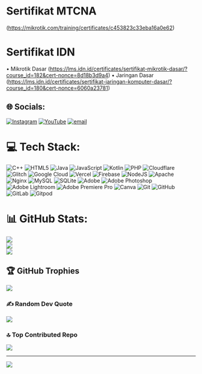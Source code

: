 # Sertifikat MTCNA
(https://mikrotik.com/training/certificates/c453823c33eba16a0e62)

# Sertifikat IDN
• Mikrotik Dasar (https://lms.idn.id/certificates/sertifikat-mikrotik-dasar/?course_id=182&cert-nonce=8d18b3d9a4)
• Jaringan Dasar (https://lms.idn.id/certificates/sertifikat-jaringan-komputer-dasar/?course_id=180&cert-nonce=6060a23781)


## 🌐 Socials:
[![Instagram](https://img.shields.io/badge/Instagram-%23E4405F.svg?logo=Instagram&logoColor=white)](https://instagram.com/fayannn27) [![YouTube](https://img.shields.io/badge/YouTube-%23FF0000.svg?logo=YouTube&logoColor=white)](https://youtube.com/@fayannn) [![email](https://img.shields.io/badge/Email-D14836?logo=gmail&logoColor=white)](mailto:fayannn27@gmail.com) 

# 💻 Tech Stack:
![C++](https://img.shields.io/badge/c++-%2300599C.svg?style=flat&logo=c%2B%2B&logoColor=white) ![HTML5](https://img.shields.io/badge/html5-%23E34F26.svg?style=flat&logo=html5&logoColor=white) ![Java](https://img.shields.io/badge/java-%23ED8B00.svg?style=flat&logo=openjdk&logoColor=white) ![JavaScript](https://img.shields.io/badge/javascript-%23323330.svg?style=flat&logo=javascript&logoColor=%23F7DF1E) ![Kotlin](https://img.shields.io/badge/kotlin-%237F52FF.svg?style=flat&logo=kotlin&logoColor=white) ![PHP](https://img.shields.io/badge/php-%23777BB4.svg?style=flat&logo=php&logoColor=white) ![Cloudflare](https://img.shields.io/badge/Cloudflare-F38020?style=flat&logo=Cloudflare&logoColor=white) ![Glitch](https://img.shields.io/badge/glitch-%233333FF.svg?style=flat&logo=glitch&logoColor=white) ![Google Cloud](https://img.shields.io/badge/GoogleCloud-%234285F4.svg?style=flat&logo=google-cloud&logoColor=white) ![Vercel](https://img.shields.io/badge/vercel-%23000000.svg?style=flat&logo=vercel&logoColor=white) ![Firebase](https://img.shields.io/badge/firebase-%23039BE5.svg?style=flat&logo=firebase) ![NodeJS](https://img.shields.io/badge/node.js-6DA55F?style=flat&logo=node.js&logoColor=white) ![Apache](https://img.shields.io/badge/apache-%23D42029.svg?style=flat&logo=apache&logoColor=white) ![Nginx](https://img.shields.io/badge/nginx-%23009639.svg?style=flat&logo=nginx&logoColor=white) ![MySQL](https://img.shields.io/badge/mysql-4479A1.svg?style=flat&logo=mysql&logoColor=white) ![SQLite](https://img.shields.io/badge/sqlite-%2307405e.svg?style=flat&logo=sqlite&logoColor=white) ![Adobe](https://img.shields.io/badge/adobe-%23FF0000.svg?style=flat&logo=adobe&logoColor=white) ![Adobe Photoshop](https://img.shields.io/badge/adobe%20photoshop-%2331A8FF.svg?style=flat&logo=adobe%20photoshop&logoColor=white) ![Adobe Lightroom](https://img.shields.io/badge/Adobe%20Lightroom-31A8FF.svg?style=flat&logo=Adobe%20Lightroom&logoColor=white) ![Adobe Premiere Pro](https://img.shields.io/badge/Adobe%20Premiere%20Pro-9999FF.svg?style=flat&logo=Adobe%20Premiere%20Pro&logoColor=white) ![Canva](https://img.shields.io/badge/Canva-%2300C4CC.svg?style=flat&logo=Canva&logoColor=white) ![Git](https://img.shields.io/badge/git-%23F05033.svg?style=flat&logo=git&logoColor=white) ![GitHub](https://img.shields.io/badge/github-%23121011.svg?style=flat&logo=github&logoColor=white) ![GitLab](https://img.shields.io/badge/gitlab-%23181717.svg?style=flat&logo=gitlab&logoColor=white) ![Gitpod](https://img.shields.io/badge/gitpod-f06611.svg?style=flat&logo=gitpod&logoColor=white)
# 📊 GitHub Stats:
![](https://github-readme-stats.vercel.app/api?username=yanzzskiee&theme=dark&hide_border=false&include_all_commits=false&count_private=false)<br/>
![](https://nirzak-streak-stats.vercel.app/?user=yanzzskiee&theme=dark&hide_border=false)<br/>
![](https://github-readme-stats.vercel.app/api/top-langs/?username=yanzzskiee&theme=dark&hide_border=false&include_all_commits=false&count_private=false&layout=compact)

## 🏆 GitHub Trophies
![](https://github-profile-trophy.vercel.app/?username=yanzzskiee&theme=radical&no-frame=false&no-bg=true&margin-w=4)

### ✍️ Random Dev Quote
![](https://quotes-github-readme.vercel.app/api?type=vetical&theme=radical)

### 🔝 Top Contributed Repo
![](https://github-contributor-stats.vercel.app/api?username=yanzzskiee&limit=5&theme=dark&combine_all_yearly_contributions=true)

---
[![](https://visitcount.itsvg.in/api?id=yanzzskiee&icon=0&color=0)](https://visitcount.itsvg.in)

<!-- Proudly created with GPRM ( https://gprm.itsvg.in ) -->
